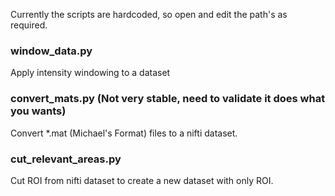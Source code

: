 Currently the scripts are hardcoded, so open and edit the path's as required.

### window_data.py 
Apply intensity windowing to a dataset

### convert_mats.py (Not very stable, need to validate it does what you wants)
Convert *.mat (Michael's Format) files to a nifti dataset.

### cut_relevant_areas.py
Cut ROI from nifti dataset to create a new dataset with only ROI.